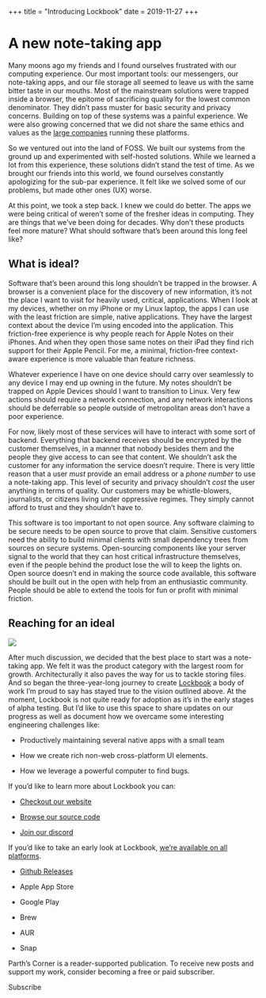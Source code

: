 +++
title = "Introducing Lockbook"
date = 2019-11-27
+++

# A new note-taking app

Many moons ago my friends and I found ourselves frustrated with our computing experience. Our most important tools: our messengers, our note-taking apps, and our file storage all seemed to leave us with the same bitter taste in our mouths. Most of the mainstream solutions were trapped inside a browser, the epitome of sacrificing quality for the lowest common denominator. They didn’t pass muster for basic security and privacy concerns. Building on top of these systems was a painful experience. We were also growing concerned that we did not share the same ethics and values as the [large companies](https://bigtech.fail/) running these platforms.

So we ventured out into the land of FOSS. We built our systems from the ground up and experimented with self-hosted solutions. While we learned a lot from this experience, these solutions didn’t stand the test of time. As we brought our friends into this world, we found ourselves constantly apologizing for the sub-par experience. It felt like we solved some of our problems, but made other ones (UX) worse.

At this point, we took a step back. I knew we could do better. The apps we were being critical of weren’t some of the fresher ideas in computing. They are things that we’ve been doing for decades. Why don’t these products feel more mature? What should software that’s been around this long feel like?

## What is ideal?

Software that’s been around this long shouldn’t be trapped in the browser. A browser is a convenient place for the discovery of new information, it’s not the place I want to visit for heavily used, critical, applications. When I look at my devices, whether on my iPhone or my Linux laptop, the apps I can use with the least friction are simple, native applications. They have the largest context about the device I’m using encoded into the application. This friction-free experience is why people reach for Apple Notes on their iPhones. And when they open those same notes on their iPad they find rich support for their Apple Pencil. For me, a minimal, friction-free context-aware experience is more valuable than feature richness.

Whatever experience I have on one device should carry over seamlessly to any device I may end up owning in the future. My notes shouldn’t be trapped on Apple Devices should I want to transition to Linux. Very few actions should require a network connection, and any network interactions should be deferrable so people outside of metropolitan areas don’t have a poor experience.

For now, likely most of these services will have to interact with some sort of backend. Everything that backend receives should be encrypted by the customer themselves, in a manner that nobody besides them and the people they give access to can see that content. We shouldn’t ask the customer for any information the service doesn’t require. There is very little reason that a user _must_ provide an email address or a _phone number_ to use a note-taking app. This level of security and privacy shouldn’t _cost_ the user anything in terms of quality. Our customers may be whistle-blowers, journalists, or citizens living under oppressive regimes. They simply cannot afford to trust and they shouldn’t have to.

This software is too important to not open source. Any software claiming to be secure needs to be open source to prove that claim. Sensitive customers need the ability to build minimal clients with small dependency trees from sources on secure systems. Open-sourcing components like your server signal to the world that they can host critical infrastructure themselves, even if the people behind the product lose the will to keep the lights on. Open source doesn’t end in making the source code available, this software should be built out in the open with help from an enthusiastic community. People should be able to extend the tools for fun or profit with minimal friction.

## Reaching for an ideal

[![](https://substackcdn.com/image/fetch/w_1456,c_limit,f_auto,q_auto:good,fl_progressive:steep/https%3A%2F%2Fbucketeer-e05bbc84-baa3-437e-9518-adb32be77984.s3.amazonaws.com%2Fpublic%2Fimages%2Fb958cf3d-c608-4398-8d56-ca3429d86e26_1920x1216.jpeg)](https://substackcdn.com/image/fetch/f_auto,q_auto:good,fl_progressive:steep/https%3A%2F%2Fbucketeer-e05bbc84-baa3-437e-9518-adb32be77984.s3.amazonaws.com%2Fpublic%2Fimages%2Fb958cf3d-c608-4398-8d56-ca3429d86e26_1920x1216.jpeg)

After much discussion, we decided that the best place to start was a note-taking app. We felt it was the product category with the largest room for growth. Architecturally it also paves the way for us to tackle storing files. And so began the three-year-long journey to create [Lockbook](https://lockbook.net/) a body of work I’m proud to say has stayed true to the vision outlined above. At the moment, Lockbook is not quite ready for adoption as it’s in the early stages of alpha testing. But I’d like to use this space to share updates on our progress as well as document how we overcame some interesting engineering challenges like:

  * Productively maintaining several native apps with a small team

  * How we create rich non-web cross-platform UI elements.

  * How we leverage a powerful computer to find bugs.




If you’d like to learn more about Lockbook you can:

  * [Checkout our website](https://lockbook.net/)

  * [Browse our source code](https://github.com/lockbook/lockbook)

  * [Join our discord](https://discord.gg/lockbook)




If you’d like to take an early look at Lockbook, [we’re available on all platforms](https://github.com/lockbook/lockbook/tree/master/docs/guides/install).

  * [Github Releases](https://github.com/lockbook/lockbook/releases)

  * Apple App Store

  * Google Play

  * Brew

  * AUR

  * Snap




Parth’s Corner is a reader-supported publication. To receive new posts and support my work, consider becoming a free or paid subscriber.

Subscribe
